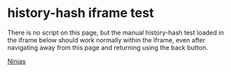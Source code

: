 history-hash iframe test
========================

There is no script on this page, but the manual history-hash test loaded in the iframe below should work normally within the iframe, even after navigating away from this page and returning using the back button.

[Ninjas](http://realultimatepower.net/)

